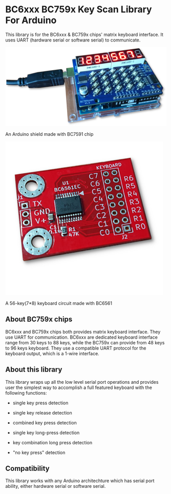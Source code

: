 # BC6xxx BC759x Key Scan Library For Arduino

This library is for the BC6xxx & BC759x chips' matrix keyboard interface. It uses UART (hardware serial or software serial) to communicate.

<img src="assets/img_shield1.jpg" alt="An Arduino shield made with BC7591" title="An Arduino shield made with BC7591">

An Arduino shield made with BC7591 chip

<img src="assets/bc6561_board.jpg" alt="A 56-key(7*8) keyboard circuit made with BC6561" title="A 56-key(7*8) keyboard circuit made with BC6561">

A 56-key(7*8) keyboard circuit made with BC6561

## About BC759x chips

BC6xxx and BC759x chips both provides matrix keyboard interface. They use UART for communication. BC6xxx are dedicated keyboard interface range from 30 keys to 88 keys, while the BC759x can provide from 48 keys to 96 keys keyboard. They use a compatible UART protocol for the keyboard output, which is a 1-wire interface.

## About this library

This library wraps up all the low level serial port operations and provides user the simplest way to accomplish a full featured keyboard with the following functions:

- single key press detection

- single key release detection

- combined key press detection

- single key long-press detection

- key combination long press detection

- "no key press" detection

## Compatibility

This library works with any Arduino architechture which has serial port ability, either hardware serial or software serial.
